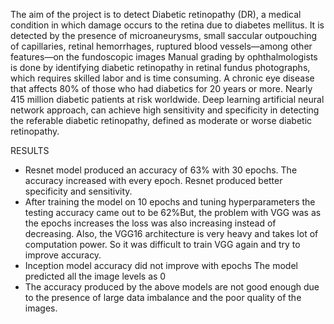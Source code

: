 The aim of the project is to detect Diabetic retinopathy (DR), a medical condition in which damage occurs to the retina due to diabetes mellitus.
It is detected by the presence of microaneurysms, small saccular outpouching of capillaries, retinal hemorrhages, ruptured blood vessels—among other features—on the fundoscopic images
Manual grading by ophthalmologists is done by  identifying diabetic retinopathy in retinal fundus photographs, which requires skilled labor and is time consuming. 
A chronic eye disease that affects 80% of those who had diabetics for 20 years or more.
Nearly 415 million diabetic patients at risk worldwide.
Deep learning artificial neural network approach, can achieve high sensitivity and specificity in detecting the referable diabetic retinopathy, defined as moderate or worse diabetic retinopathy. 


RESULTS
* Resnet model produced an accuracy of 63% with 30 epochs. The accuracy increased with every epoch. Resnet produced better specificity and sensitivity.
* After training the model on 10 epochs and tuning hyperparameters the testing accuracy came out to be 62%But, the problem with VGG was as the epochs increases the loss was also increasing instead of decreasing. Also, the VGG16 architecture is very heavy and takes lot of computation power. So it was difficult to train VGG again and try to improve accuracy.
* Inception model accuracy did not improve with epochs The model predicted all the image levels as 0
* The accuracy produced by the above models are not good enough due to the presence of large data imbalance and the poor quality of the images. 
